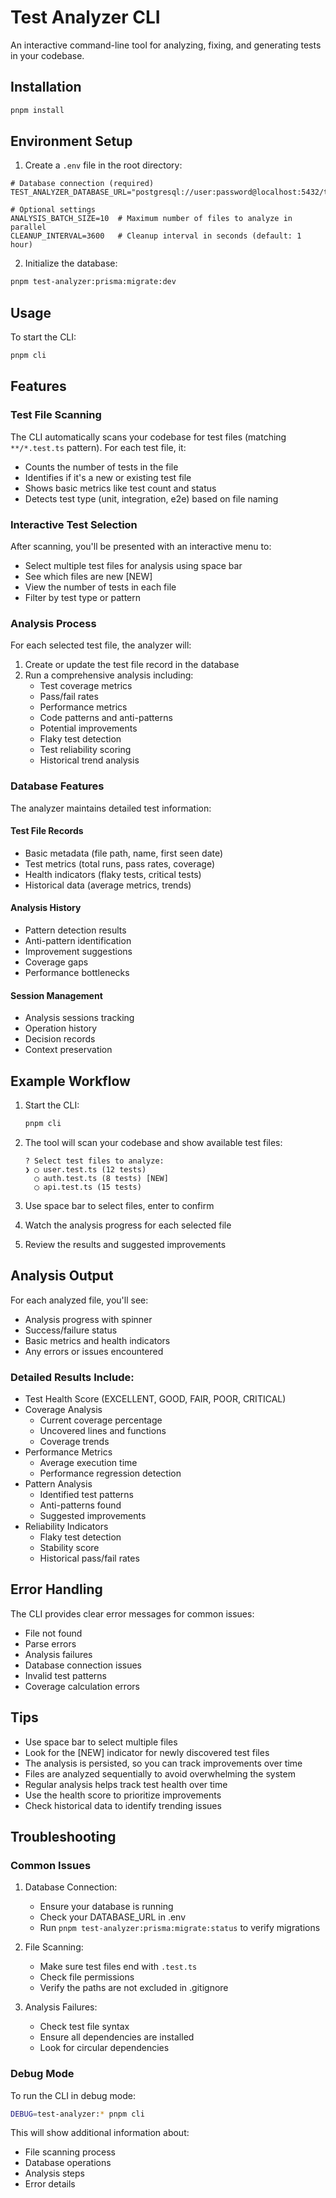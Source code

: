 # Test Analyzer CLI

An interactive command-line tool for analyzing, fixing, and generating tests in your codebase.

## Installation

```bash
pnpm install
```

## Environment Setup

1. Create a `.env` file in the root directory:

```env
# Database connection (required)
TEST_ANALYZER_DATABASE_URL="postgresql://user:password@localhost:5432/test_analyzer"

# Optional settings
ANALYSIS_BATCH_SIZE=10  # Maximum number of files to analyze in parallel
CLEANUP_INTERVAL=3600   # Cleanup interval in seconds (default: 1 hour)
```

2. Initialize the database:

```bash
pnpm test-analyzer:prisma:migrate:dev
```

## Usage

To start the CLI:

```bash
pnpm cli
```

## Features

### Test File Scanning

The CLI automatically scans your codebase for test files (matching `**/*.test.ts` pattern). For each test file, it:

- Counts the number of tests in the file
- Identifies if it's a new or existing test file
- Shows basic metrics like test count and status
- Detects test type (unit, integration, e2e) based on file naming

### Interactive Test Selection

After scanning, you'll be presented with an interactive menu to:

- Select multiple test files for analysis using space bar
- See which files are new [NEW]
- View the number of tests in each file
- Filter by test type or pattern

### Analysis Process

For each selected test file, the analyzer will:

1. Create or update the test file record in the database
2. Run a comprehensive analysis including:
   - Test coverage metrics
   - Pass/fail rates
   - Performance metrics
   - Code patterns and anti-patterns
   - Potential improvements
   - Flaky test detection
   - Test reliability scoring
   - Historical trend analysis

### Database Features

The analyzer maintains detailed test information:

#### Test File Records

- Basic metadata (file path, name, first seen date)
- Test metrics (total runs, pass rates, coverage)
- Health indicators (flaky tests, critical tests)
- Historical data (average metrics, trends)

#### Analysis History

- Pattern detection results
- Anti-pattern identification
- Improvement suggestions
- Coverage gaps
- Performance bottlenecks

#### Session Management

- Analysis sessions tracking
- Operation history
- Decision records
- Context preservation

## Example Workflow

1. Start the CLI:

   ```bash
   pnpm cli
   ```

2. The tool will scan your codebase and show available test files:

   ```
   ? Select test files to analyze:
   ❯ ◯ user.test.ts (12 tests)
     ◯ auth.test.ts (8 tests) [NEW]
     ◯ api.test.ts (15 tests)
   ```

3. Use space bar to select files, enter to confirm
4. Watch the analysis progress for each selected file
5. Review the results and suggested improvements

## Analysis Output

For each analyzed file, you'll see:

- Analysis progress with spinner
- Success/failure status
- Basic metrics and health indicators
- Any errors or issues encountered

### Detailed Results Include:

- Test Health Score (EXCELLENT, GOOD, FAIR, POOR, CRITICAL)
- Coverage Analysis
  - Current coverage percentage
  - Uncovered lines and functions
  - Coverage trends
- Performance Metrics
  - Average execution time
  - Performance regression detection
- Pattern Analysis
  - Identified test patterns
  - Anti-patterns found
  - Suggested improvements
- Reliability Indicators
  - Flaky test detection
  - Stability score
  - Historical pass/fail rates

## Error Handling

The CLI provides clear error messages for common issues:

- File not found
- Parse errors
- Analysis failures
- Database connection issues
- Invalid test patterns
- Coverage calculation errors

## Tips

- Use space bar to select multiple files
- Look for the [NEW] indicator for newly discovered test files
- The analysis is persisted, so you can track improvements over time
- Files are analyzed sequentially to avoid overwhelming the system
- Regular analysis helps track test health over time
- Use the health score to prioritize improvements
- Check historical data to identify trending issues

## Troubleshooting

### Common Issues

1. Database Connection:

   - Ensure your database is running
   - Check your DATABASE_URL in .env
   - Run `pnpm test-analyzer:prisma:migrate:status` to verify migrations

2. File Scanning:

   - Make sure test files end with `.test.ts`
   - Check file permissions
   - Verify the paths are not excluded in .gitignore

3. Analysis Failures:
   - Check test file syntax
   - Ensure all dependencies are installed
   - Look for circular dependencies

### Debug Mode

To run the CLI in debug mode:

```bash
DEBUG=test-analyzer:* pnpm cli
```

This will show additional information about:

- File scanning process
- Database operations
- Analysis steps
- Error details
